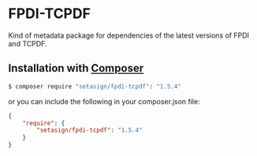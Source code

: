 # FPDI-TCPDF
Kind of metadata package for dependencies of the latest versions of FPDI and TCPDF.

## Installation with [Composer](https://packagist.org/packages/setasign/fpdi-tcpdf)

```bash
$ composer require "setasign/fpdi-tcpdf": "1.5.4"
```

or you can include the following in your composer.json file:

```json
{
    "require": {
        "setasign/fpdi-tcpdf": "1.5.4"
    }
}
```
